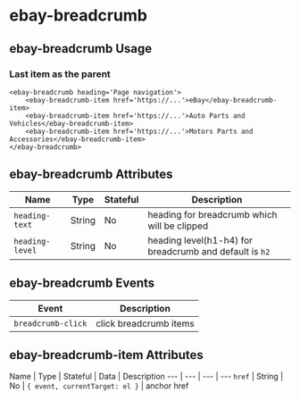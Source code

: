 # ebay-breadcrumb

## ebay-breadcrumb Usage
### Last item as the parent
```marko
<ebay-breadcrumb heading='Page navigation'>
    <ebay-breadcrumb-item href='https://...'>eBay</ebay-breadcrumb-item>
    <ebay-breadcrumb-item href='https://...'>Auto Parts and Vehicles</ebay-breadcrumb-item>
    <ebay-breadcrumb-item href='https://...'>Motors Parts and Accessories</ebay-breadcrumb-item>
</ebay-breadcrumb>
```
## ebay-breadcrumb Attributes

Name | Type | Stateful | Description
--- | --- | --- | ---
`heading-text` | String | No | heading for breadcrumb which will be clipped
`heading-level` | String | No | heading level(h1-h4) for breadcrumb and default is `h2`

## ebay-breadcrumb Events

Event | Description
--- | ---
`breadcrumb-click` | click breadcrumb items

## ebay-breadcrumb-item Attributes

Name | Type | Stateful | Data | Description
--- | --- | --- | ---
`href` | String | No | `{ event, currentTarget: el }` | anchor href